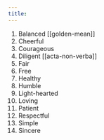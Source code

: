 ```yaml
---
title: 
---
```


1. Balanced [[golden-mean]]
2. Cheerful
3. Courageous
4. Diligent [[acta-non-verba]]
5. Fair 
6. Free
7. Healthy 
8. Humble 
9. Light-hearted
10. Loving
11. Patient
12. Respectful
13. Simple
14. Sincere 
